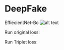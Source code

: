 # DeepFake

EffiecientNet-Bo
![alt text](https://miro.medium.com/max/1400/1*8oE4jOMfOXeEzgsHjSB5ww.png)

Run original loss:

Run Triplet loss:
